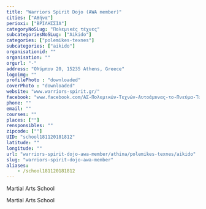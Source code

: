 ```yaml
---
title: "Warriors Spirit Dojo (AWA member)"
cities: ["Αθήνα"]
perioxi: ["ΒΡΙΛΗΣΣΙΑ"]
categoryNoSLug: "Πολεμικές τέχνες"
subcategoriesNoSLug: ["Aikido"]
categories: ["polemikes-texnes"]
subcategories: ["aikido"]
organisationid: ""
organisation: ""
orgurl: "-"
address: "Ολύμπου 20, 15235 Athens, Greece"
logoimg: ""
profilePhoto : "downloaded"
coverPhoto : "downloaded"
website: "www.warriors-spirit.gr/"
facebook: "www.facebook.com/ΑΣ-Πολεμικών-Τεχνών-Αυτοάμυνας-το-Πνεύμα-Των-Πολεμιστών-173789719374914"
phone: ""
email: ""
courses: ""
places: [""]
rensponsibles: ""
zipcode: [""]
UID: "school181120181812"
latitude: ""
longitude: ""
url: "warriors-spirit-dojo-awa-member/athina/polemikes-texnes/aikido"
slug: "warriors-spirit-dojo-awa-member"
aliases:
    - /school181120181812
---
```



Martial Arts School

Martial Arts School